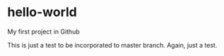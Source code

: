 # hello-world
My first project in Github

This is just a test to be incorporated to master branch.
Again, just a test. 
